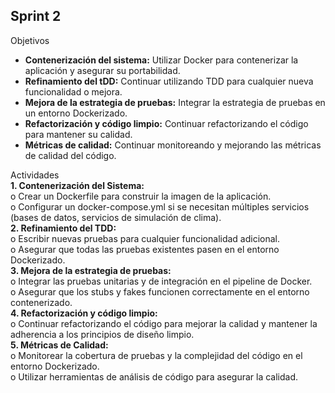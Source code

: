 ## Sprint 2
Objetivos  
- **Contenerización del sistema:** Utilizar Docker para contenerizar la aplicación y asegurar su
portabilidad.  
- **Refinamiento del tDD:** Continuar utilizando TDD para cualquier nueva funcionalidad o
mejora.  
- **Mejora de la estrategia de pruebas:** Integrar la estrategia de pruebas en un entorno
Dockerizado.  
- **Refactorización y código limpio:** Continuar refactorizando el código para mantener su
calidad.  
- **Métricas de calidad:** Continuar monitoreando y mejorando las métricas de calidad del
código.

Actividades  
**1. Contenerización del Sistema:**  
o Crear un Dockerfile para construir la imagen de la aplicación.  
o Configurar un docker-compose.yml si se necesitan múltiples servicios (bases de
datos, servicios de simulación de clima).  
**2. Refinamiento del TDD:**  
o Escribir nuevas pruebas para cualquier funcionalidad adicional.  
o Asegurar que todas las pruebas existentes pasen en el entorno Dockerizado.  
**3. Mejora de la estrategia de pruebas:**  
o Integrar las pruebas unitarias y de integración en el pipeline de Docker.  
o Asegurar que los stubs y fakes funcionen correctamente en el entorno contenerizado.  
**4. Refactorización y código limpio:**  
o Continuar refactorizando el código para mejorar la calidad y mantener la adherencia
a los principios de diseño limpio.  
**5. Métricas de Calidad:**  
o Monitorear la cobertura de pruebas y la complejidad del código en el entorno Dockerizado.  
o Utilizar herramientas de análisis de código para asegurar la calidad.  



